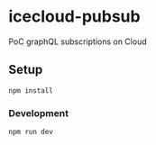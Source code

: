 # icecloud-pubsub
PoC graphQL subscriptions on Cloud

## Setup
```
npm install
```

### Development
```
npm run dev
```
